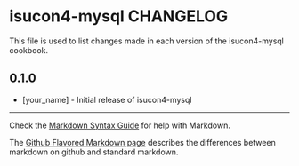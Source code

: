 # isucon4-mysql CHANGELOG

This file is used to list changes made in each version of the isucon4-mysql cookbook.

## 0.1.0
- [your_name] - Initial release of isucon4-mysql

- - -
Check the [Markdown Syntax Guide](http://daringfireball.net/projects/markdown/syntax) for help with Markdown.

The [Github Flavored Markdown page](http://github.github.com/github-flavored-markdown/) describes the differences between markdown on github and standard markdown.
